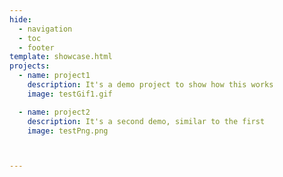 ```yaml
---
hide:
  - navigation
  - toc
  - footer
template: showcase.html
projects:
  - name: project1
    description: It's a demo project to show how this works
    image: testGif1.gif

  - name: project2
    description: It's a second demo, similar to the first
    image: testPng.png



---
```

